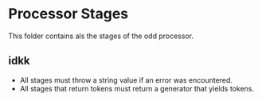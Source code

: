 # Processor Stages
This folder contains als the stages of the odd processor.

## idkk
- All stages must throw a string value if an error was encountered.
- All stages that return tokens must return a generator that yields tokens.